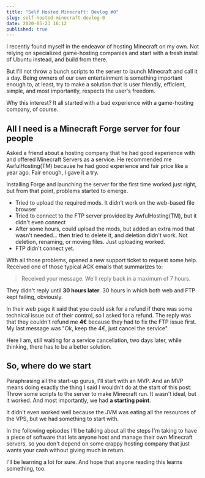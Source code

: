```yaml
---
title: "Self Hosted Minecraft: Devlog #0"
slug: self-hosted-minecraft-devlog-0
date: 2020-05-23 16:12
published: true
---
```


I recently found myself in the endeavor of hosting Minecraft on my own. Not relying on specialized game-hosting companies and start with a fresh install of Ubuntu instead, and build from there.

But I'll not throw a bunch scripts to the server to launch Minecraft and call it a day. Being owners of our own entertainment is something important enough to, at least, try to make a solution that is user friendly, efficient, simple, and most importantly, respects the user's freedom.

Why this interest? It all started with a bad experience with a game-hosting company, of course.

## All I need is a Minecraft Forge server for four people

Asked a friend about a hosting company that he had good experience with and offered Minecraft Servers as a service. He recommended me AwfulHosting(TM) because he had good experience and fair price like a year ago. Fair enough, I gave it a try.

Installing Forge and launching the server for the first time worked just right, but from that point, problems started to emerge.

- Tried to upload the required mods. It didn't work on the web-based file browser
- Tried to connect to the FTP server provided by AwfulHosting(TM), but it didn't even connect
- After some hours, could upload the mods, but added an extra mod that wasn't needed... then tried to delete it, and deletion didn't work. Not deletion, renaming, or moving files. Just uploading worked.
- FTP didn't connect yet.

With all those problems, opened a new support ticket to request some help. Received one of those typical ACK emails that summarizes to:

> Received your message. We'll reply back in a maximum of 7 hours.

They didn't reply until **30 hours later**. 30 hours in which both web and FTP kept failing, obviously.

In their web page it said that you could ask for a refund if there was some technical issue out of their control, so I asked for a refund. The reply was that they couldn't refund me **4€** because they had to fix the FTP issue first. My last message was "Ok, keep the 4€, just cancel the service". 

Here I am, still waiting for a service cancellation, two days later, while thinking, there has to be a better solution.

## So, where do we start

Paraphrasing all the start-up gurus, I'll start with an MVP. And an MVP means doing exactly the thing I said I wouldn't do at the start of this post: Throw some scripts to the server to make Minecraft run. It wasn't ideal, but it worked. And most importantly, we had **a starting point**.

It didn't even worked well because the JVM was eating all the resources of the VPS, but we had something to start with.

In the following episodes I'll be talking about all the steps I'm taking to have a piece of software that lets anyone host and manage their own Minecraft servers, so you don't depend on some crappy hosting company that just wants your cash without giving much in return.

I'll be learning a lot for sure. And hope that anyone reading this learns something, too.
